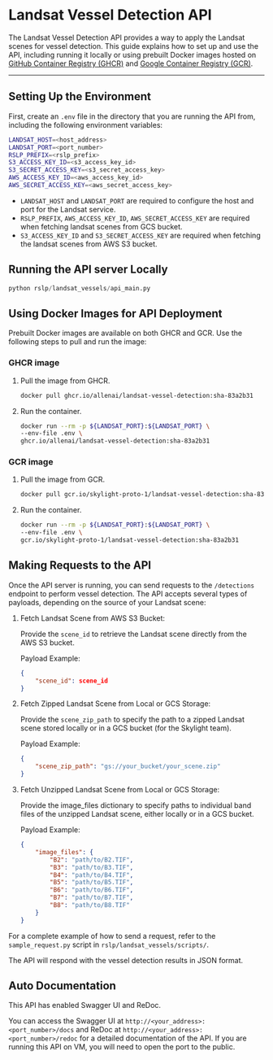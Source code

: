 # Landsat Vessel Detection API

The Landsat Vessel Detection API provides a way to apply the Landsat scenes for vessel detection. This guide explains how to set up and use the API, including running it locally or using prebuilt Docker images hosted on [GitHub Container Registry (GHCR)](https://github.com/allenai/rslearn_projects/pkgs/container/landsat-vessel-detection) and [Google Container Registry (GCR)](https://console.cloud.google.com/gcr/images/skylight-proto-1?referrer=search&inv=1&invt=Abh22Q&project=skylight-proto-1).

---

## Setting Up the Environment

First, create an `.env` file in the directory that you are running the API from, including the following environment variables:

```bash
LANDSAT_HOST=<host_address>
LANDSAT_PORT=<port_number>
RSLP_PREFIX=<rslp_prefix>
S3_ACCESS_KEY_ID=<s3_access_key_id>
S3_SECRET_ACCESS_KEY=<s3_secret_access_key>
AWS_ACCESS_KEY_ID=<aws_access_key_id>
AWS_SECRET_ACCESS_KEY=<aws_secret_access_key>
```

- `LANDSAT_HOST` and `LANDSAT_PORT` are required to configure the host and port for the Landsat service.
- `RSLP_PREFIX`, `AWS_ACCESS_KEY_ID`, `AWS_SECRET_ACCESS_KEY` are required when fetching landsat scenes from GCS bucket.
- `S3_ACCESS_KEY_ID` and `S3_SECRET_ACCESS_KEY` are required when fetching the landsat scenes from AWS S3 bucket.


## Running the API server Locally

   ```python
   python rslp/landsat_vessels/api_main.py
   ```

## Using Docker Images for API Deployment

Prebuilt Docker images are available on both GHCR and GCR. Use the following steps to pull and run the image:

### GHCR image

1. Pull the image from GHCR.

    ```bash
    docker pull ghcr.io/allenai/landsat-vessel-detection:sha-83a2b31
    ```

2. Run the container.

    ```bash
    docker run --rm -p ${LANDSAT_PORT}:${LANDSAT_PORT} \
    --env-file .env \
    ghcr.io/allenai/landsat-vessel-detection:sha-83a2b31
    ```

### GCR image

1. Pull the image from GCR.

    ```bash
    docker pull gcr.io/skylight-proto-1/landsat-vessel-detection:sha-83a2b31
    ```

2. Run the container.

    ```bash
    docker run --rm -p ${LANDSAT_PORT}:${LANDSAT_PORT} \
    --env-file .env \
    gcr.io/skylight-proto-1/landsat-vessel-detection:sha-83a2b31
    ```

## Making Requests to the API

Once the API server is running, you can send requests to the `/detections` endpoint to perform vessel detection. The API accepts several types of payloads, depending on the source of your Landsat scene:

1. Fetch Landsat Scene from AWS S3 Bucket:

    Provide the `scene_id` to retrieve the Landsat scene directly from the AWS S3 bucket.

    Payload Example:
    ```json
    {
        "scene_id": scene_id
    }
    ```

2. Fetch Zipped Landsat Scene from Local or GCS Storage:

    Provide the `scene_zip_path` to specify the path to a zipped Landsat scene stored locally or in a GCS bucket (for the Skylight team).

    Payload Example:
    ```json
    {
        "scene_zip_path": "gs://your_bucket/your_scene.zip"
    }
    ```

3. Fetch Unzipped Landsat Scene from Local or GCS Storage:

    Provide the image_files dictionary to specify paths to individual band files of the unzipped Landsat scene, either locally or in a GCS bucket.

    Payload Example:
    ```json
    {
        "image_files": {
            "B2": "path/to/B2.TIF",
            "B3": "path/to/B3.TIF",
            "B4": "path/to/B4.TIF",
            "B5": "path/to/B5.TIF",
            "B6": "path/to/B6.TIF",
            "B7": "path/to/B7.TIF",
            "B8": "path/to/B8.TIF"
        }
    }
    ```

For a complete example of how to send a request, refer to the `sample_request.py` script in `rslp/landsat_vessels/scripts/`.

The API will respond with the vessel detection results in JSON format.


## Auto Documentation

This API has enabled Swagger UI and ReDoc.

You can access the Swagger UI at `http://<your_address>:<port_number>/docs` and ReDoc at `http://<your_address>:<port_number>/redoc` for a detailed documentation of the API. If you are running this API on VM, you will need to open the port to the public.
